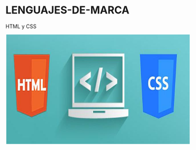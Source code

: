 # LENGUAJES-DE-MARCA
HTML y CSS
<div>
  <p align="center">
  <img src="htmlycss.jpeg" width="500" height="300">
</div>
